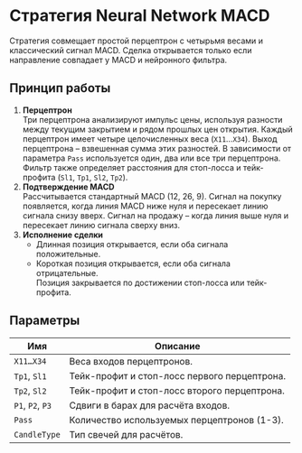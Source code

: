 # Стратегия Neural Network MACD

Стратегия совмещает простой перцептрон с четырьмя весами и классический сигнал MACD. Сделка открывается только если направление совпадает у MACD и нейронного фильтра.

## Принцип работы

1. **Перцептрон**  
   Три перцептрона анализируют импульс цены, используя разности между текущим закрытием и рядом прошлых цен открытия. Каждый перцептрон имеет четыре целочисленных веса (`X11`…`X34`). Выход перцептрона – взвешенная сумма этих разностей. В зависимости от параметра `Pass` используется один, два или все три перцептрона. Фильтр также определяет расстояния для стоп-лосса и тейк-профита (`Sl1`, `Tp1`, `Sl2`, `Tp2`).
2. **Подтверждение MACD**  
   Рассчитывается стандартный MACD (12, 26, 9). Сигнал на покупку появляется, когда линия MACD ниже нуля и пересекает линию сигнала снизу вверх. Сигнал на продажу – когда линия выше нуля и пересекает линию сигнала сверху вниз.
3. **Исполнение сделки**  
   - Длинная позиция открывается, если оба сигнала положительные.  
   - Короткая позиция открывается, если оба сигнала отрицательные.  
   Позиция закрывается по достижении стоп-лосса или тейк-профита.

## Параметры

| Имя | Описание |
| --- | -------- |
| `X11…X34` | Веса входов перцептронов. |
| `Tp1`, `Sl1` | Тейк-профит и стоп-лосс первого перцептрона. |
| `Tp2`, `Sl2` | Тейк-профит и стоп-лосс второго перцептрона. |
| `P1`, `P2`, `P3` | Сдвиги в барах для расчёта входов. |
| `Pass` | Количество используемых перцептронов (1-3). |
| `CandleType` | Тип свечей для расчётов. |

